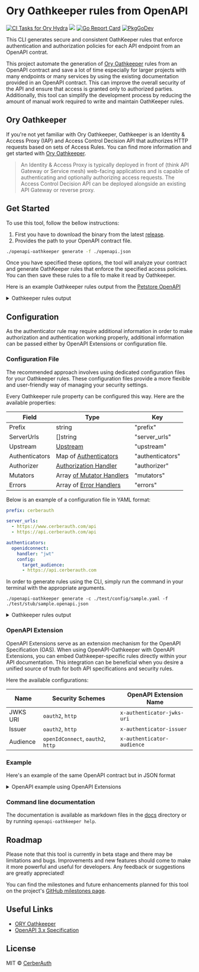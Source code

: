 # Ory Oathkeeper rules from OpenAPI

<p align="left">
    <a href="https://github.com/cerberauth/openapi-oathkeeper/actions/workflows/ci.yml"><img src="https://github.com/cerberauth/openapi-oathkeeper/actions/workflows/ci.yml/badge.svg?branch=main&event=push" alt="CI Tasks for Ory Hydra"></a>
    <a href="https://codecov.io/gh/cerberauth/openapi-oathkeeper"><img src="https://codecov.io/gh/cerberauth/openapi-oathkeeper/branch/main/graph/badge.svg?token=BD1WPXJDAW"/></a>
    <a href="https://goreportcard.com/report/github.com/cerberauth/openapi-oathkeeper"><img src="https://goreportcard.com/badge/github.com/cerberauth/openapi-oathkeeper" alt="Go Report Card"></a>
    <a href="https://pkg.go.dev/github.com/cerberauth/openapi-oathkeeper"><img src="https://pkg.go.dev/badge/www.github.com/cerberauth/openapi-oathkeeper" alt="PkgGoDev"></a>
</p>

This CLI generates secure and consistent OathKeeper rules that enforce authentication and authorization policies for each API endpoint from an OpenAPI contrat.

This project automate the generation of [Ory Oathkeeper](https://github.com/ory/oathkeeper) rules from an OpenAPI contract and save a lot of time especially for larger projects with many endpoints or many services by using the existing documentation provided in an OpenAPI contract. This can improve the overall security of the API and ensure that access is granted only to authorized parties. Additionally, this tool can simplify the development process by reducing the amount of manual work required to write and maintain OathKeeper rules.

## Ory Oathkeeper

If you're not yet familiar with Ory Oathkeeper, Oathkeeper is an Identity & Access Proxy (IAP) and Access Control Decision API that authorizes HTTP requests based on sets of Access Rules. You can find more information and get started with [Ory Oathkeeper](https://github.com/ory/oathkeeper).

> An Identity & Access Proxy is typically deployed in front of (think API Gateway or Service mesh) web-facing applications and is capable of authenticating and optionally authorizing access requests. The Access Control Decision API can be deployed alongside an existing API Gateway or reverse proxy.

## Get Started

To use this tool, follow the bellow instructions:
1. First you have to download the binary from the latest [release](https://github.com/cerberauth/openapi-oathkeeper/releases).
2. Provides the path to your OpenAPI contract file.

```sh
./openapi-oathkeeper generate -f ./openapi.json
```

Once you have specified these options, the tool will analyze your contract and generate OathKeeper rules that enforce the specified access policies. You can then save these rules to a file to make it read by Oathkeeper.

Here is an example Oathkeeper rules output from the [Petstore OpenAPI](./test/stub/petstore.openapi.json)

<details>
    <summary>Oathkeeper rules output</summary>

```json
[
    {
        "id": "addPet",
        "version": "",
        "description": "Add a new pet to the store",
        "match": {
            "methods": [
                "POST"
            ],
            "url": "<(https://cerberauth\\.com/api/v3|http://swagger\\.io/api/v3)>/pet"
        },
        "authenticators": [
            {
                "handler": "jwt",
                "config": {
                    "required_scope": [
                        "write:pets",
                        "read:pets"
                    ]
                }
            }
        ],
        "authorizer": {
            "handler": "allow",
            "config": null
        },
        "mutators": null,
        "errors": null,
        "upstream": {
            "preserve_host": false,
            "strip_path": "",
            "url": ""
        }
    },
    {
        "id": "createUser",
        "version": "",
        "description": "This can only be done by the logged in user.",
        "match": {
            "methods": [
                "POST"
            ],
            "url": "<(https://cerberauth\\.com/api/v3|http://swagger\\.io/api/v3)>/user"
        },
        "authenticators": [
            {
                "handler": "noop",
                "config": null
            }
        ],
        "authorizer": {
            "handler": "allow",
            "config": null
        },
        "mutators": null,
        "errors": null,
        "upstream": {
            "preserve_host": false,
            "strip_path": "",
            "url": ""
        }
    },
    {
        "id": "createUsersWithListInput",
        "version": "",
        "description": "Creates list of users with given input array",
        "match": {
            "methods": [
                "POST"
            ],
            "url": "<(https://cerberauth\\.com/api/v3|http://swagger\\.io/api/v3)>/user/createWithList"
        },
        "authenticators": [
            {
                "handler": "noop",
                "config": null
            }
        ],
        "authorizer": {
            "handler": "allow",
            "config": null
        },
        "mutators": null,
        "errors": null,
        "upstream": {
            "preserve_host": false,
            "strip_path": "",
            "url": ""
        }
    },
    {
        "id": "deleteOrder",
        "version": "",
        "description": "For valid response try integer IDs with value < 1000. Anything above 1000 or nonintegers will generate API errors",
        "match": {
            "methods": [
                "DELETE"
            ],
            "url": "<(https://cerberauth\\.com/api/v3|http://swagger\\.io/api/v3)>/store/order/<\\d+>"
        },
        "authenticators": [
            {
                "handler": "noop",
                "config": null
            }
        ],
        "authorizer": {
            "handler": "allow",
            "config": null
        },
        "mutators": null,
        "errors": null,
        "upstream": {
            "preserve_host": false,
            "strip_path": "",
            "url": ""
        }
    },
    {
        "id": "deletePet",
        "version": "",
        "description": "",
        "match": {
            "methods": [
                "DELETE"
            ],
            "url": "<(https://cerberauth\\.com/api/v3|http://swagger\\.io/api/v3)>/pet/<\\d+>"
        },
        "authenticators": [
            {
                "handler": "jwt",
                "config": {
                    "required_scope": [
                        "write:pets",
                        "read:pets"
                    ]
                }
            }
        ],
        "authorizer": {
            "handler": "allow",
            "config": null
        },
        "mutators": null,
        "errors": null,
        "upstream": {
            "preserve_host": false,
            "strip_path": "",
            "url": ""
        }
    },
    {
        "id": "deleteUser",
        "version": "",
        "description": "This can only be done by the logged in user.",
        "match": {
            "methods": [
                "DELETE"
            ],
            "url": "<(https://cerberauth\\.com/api/v3|http://swagger\\.io/api/v3)>/user/<.+>"
        },
        "authenticators": [
            {
                "handler": "noop",
                "config": null
            }
        ],
        "authorizer": {
            "handler": "allow",
            "config": null
        },
        "mutators": null,
        "errors": null,
        "upstream": {
            "preserve_host": false,
            "strip_path": "",
            "url": ""
        }
    },
    {
        "id": "findPetsByStatus",
        "version": "",
        "description": "Multiple status values can be provided with comma separated strings",
        "match": {
            "methods": [
                "GET"
            ],
            "url": "<(https://cerberauth\\.com/api/v3|http://swagger\\.io/api/v3)>/pet/findByStatus"
        },
        "authenticators": [
            {
                "handler": "jwt",
                "config": {
                    "required_scope": [
                        "write:pets",
                        "read:pets"
                    ]
                }
            }
        ],
        "authorizer": {
            "handler": "allow",
            "config": null
        },
        "mutators": null,
        "errors": null,
        "upstream": {
            "preserve_host": false,
            "strip_path": "",
            "url": ""
        }
    },
    {
        "id": "findPetsByTags",
        "version": "",
        "description": "Multiple tags can be provided with comma separated strings. Use tag1, tag2, tag3 for testing.",
        "match": {
            "methods": [
                "GET"
            ],
            "url": "<(https://cerberauth\\.com/api/v3|http://swagger\\.io/api/v3)>/pet/findByTags"
        },
        "authenticators": [
            {
                "handler": "jwt",
                "config": {
                    "required_scope": [
                        "write:pets",
                        "read:pets"
                    ]
                }
            }
        ],
        "authorizer": {
            "handler": "allow",
            "config": null
        },
        "mutators": null,
        "errors": null,
        "upstream": {
            "preserve_host": false,
            "strip_path": "",
            "url": ""
        }
    },
    {
        "id": "getInventory",
        "version": "",
        "description": "Returns a map of status codes to quantities",
        "match": {
            "methods": [
                "GET"
            ],
            "url": "<(https://cerberauth\\.com/api/v3|http://swagger\\.io/api/v3)>/store/inventory"
        },
        "authenticators": [
            {
                "handler": "noop",
                "config": null
            }
        ],
        "authorizer": {
            "handler": "allow",
            "config": null
        },
        "mutators": null,
        "errors": null,
        "upstream": {
            "preserve_host": false,
            "strip_path": "",
            "url": ""
        }
    },
    {
        "id": "getOrderById",
        "version": "",
        "description": "For valid response try integer IDs with value <= 5 or > 10. Other values will generate exceptions.",
        "match": {
            "methods": [
                "GET"
            ],
            "url": "<(https://cerberauth\\.com/api/v3|http://swagger\\.io/api/v3)>/store/order/<\\d+>"
        },
        "authenticators": [
            {
                "handler": "noop",
                "config": null
            }
        ],
        "authorizer": {
            "handler": "allow",
            "config": null
        },
        "mutators": null,
        "errors": null,
        "upstream": {
            "preserve_host": false,
            "strip_path": "",
            "url": ""
        }
    },
    {
        "id": "getPetById",
        "version": "",
        "description": "Returns a single pet",
        "match": {
            "methods": [
                "GET"
            ],
            "url": "<(https://cerberauth\\.com/api/v3|http://swagger\\.io/api/v3)>/pet/<\\d+>"
        },
        "authenticators": [
            {
                "handler": "jwt",
                "config": {
                    "required_scope": [
                        "write:pets",
                        "read:pets"
                    ]
                }
            }
        ],
        "authorizer": {
            "handler": "allow",
            "config": null
        },
        "mutators": null,
        "errors": null,
        "upstream": {
            "preserve_host": false,
            "strip_path": "",
            "url": ""
        }
    },
    {
        "id": "getUserByName",
        "version": "",
        "description": "",
        "match": {
            "methods": [
                "GET"
            ],
            "url": "<(https://cerberauth\\.com/api/v3|http://swagger\\.io/api/v3)>/user/<.+>"
        },
        "authenticators": [
            {
                "handler": "noop",
                "config": null
            }
        ],
        "authorizer": {
            "handler": "allow",
            "config": null
        },
        "mutators": null,
        "errors": null,
        "upstream": {
            "preserve_host": false,
            "strip_path": "",
            "url": ""
        }
    },
    {
        "id": "loginUser",
        "version": "",
        "description": "",
        "match": {
            "methods": [
                "GET"
            ],
            "url": "<(https://cerberauth\\.com/api/v3|http://swagger\\.io/api/v3)>/user/login"
        },
        "authenticators": [
            {
                "handler": "noop",
                "config": null
            }
        ],
        "authorizer": {
            "handler": "allow",
            "config": null
        },
        "mutators": null,
        "errors": null,
        "upstream": {
            "preserve_host": false,
            "strip_path": "",
            "url": ""
        }
    },
    {
        "id": "logoutUser",
        "version": "",
        "description": "",
        "match": {
            "methods": [
                "GET"
            ],
            "url": "<(https://cerberauth\\.com/api/v3|http://swagger\\.io/api/v3)>/user/logout"
        },
        "authenticators": [
            {
                "handler": "noop",
                "config": null
            }
        ],
        "authorizer": {
            "handler": "allow",
            "config": null
        },
        "mutators": null,
        "errors": null,
        "upstream": {
            "preserve_host": false,
            "strip_path": "",
            "url": ""
        }
    },
    {
        "id": "placeOrder",
        "version": "",
        "description": "Place a new order in the store",
        "match": {
            "methods": [
                "POST"
            ],
            "url": "<(https://cerberauth\\.com/api/v3|http://swagger\\.io/api/v3)>/store/order"
        },
        "authenticators": [
            {
                "handler": "noop",
                "config": null
            }
        ],
        "authorizer": {
            "handler": "allow",
            "config": null
        },
        "mutators": null,
        "errors": null,
        "upstream": {
            "preserve_host": false,
            "strip_path": "",
            "url": ""
        }
    },
    {
        "id": "updatePet",
        "version": "",
        "description": "Update an existing pet by Id",
        "match": {
            "methods": [
                "PUT"
            ],
            "url": "<(https://cerberauth\\.com/api/v3|http://swagger\\.io/api/v3)>/pet"
        },
        "authenticators": [
            {
                "handler": "jwt",
                "config": {
                    "required_scope": [
                        "write:pets",
                        "read:pets"
                    ]
                }
            }
        ],
        "authorizer": {
            "handler": "allow",
            "config": null
        },
        "mutators": null,
        "errors": null,
        "upstream": {
            "preserve_host": false,
            "strip_path": "",
            "url": ""
        }
    },
    {
        "id": "updatePetWithForm",
        "version": "",
        "description": "",
        "match": {
            "methods": [
                "POST"
            ],
            "url": "<(https://cerberauth\\.com/api/v3|http://swagger\\.io/api/v3)>/pet/<\\d+>"
        },
        "authenticators": [
            {
                "handler": "jwt",
                "config": {
                    "required_scope": [
                        "write:pets",
                        "read:pets"
                    ]
                }
            }
        ],
        "authorizer": {
            "handler": "allow",
            "config": null
        },
        "mutators": null,
        "errors": null,
        "upstream": {
            "preserve_host": false,
            "strip_path": "",
            "url": ""
        }
    },
    {
        "id": "updateUser",
        "version": "",
        "description": "This can only be done by the logged in user.",
        "match": {
            "methods": [
                "PUT"
            ],
            "url": "<(https://cerberauth\\.com/api/v3|http://swagger\\.io/api/v3)>/user/<.+>"
        },
        "authenticators": [
            {
                "handler": "noop",
                "config": null
            }
        ],
        "authorizer": {
            "handler": "allow",
            "config": null
        },
        "mutators": null,
        "errors": null,
        "upstream": {
            "preserve_host": false,
            "strip_path": "",
            "url": ""
        }
    },
    {
        "id": "uploadFile",
        "version": "",
        "description": "",
        "match": {
            "methods": [
                "POST"
            ],
            "url": "<(https://cerberauth\\.com/api/v3|http://swagger\\.io/api/v3)>/pet/<\\d+>/uploadImage"
        },
        "authenticators": [
            {
                "handler": "jwt",
                "config": {
                    "required_scope": [
                        "write:pets",
                        "read:pets"
                    ]
                }
            }
        ],
        "authorizer": {
            "handler": "allow",
            "config": null
        },
        "mutators": null,
        "errors": null,
        "upstream": {
            "preserve_host": false,
            "strip_path": "",
            "url": ""
        }
    }
]
```
</details>

## Configuration

As the authenticator rule may require additional information in order to make authorization and authentication working properly, additional information can be passed either by OpenAPI Extensions or configuration file.

### Configuration File

The recommended approach involves using dedicated configuration files for your Oathkeeper rules. These configuration files provide a more flexible and user-friendly way of managing your security settings.

Every Oathkeeper rule property can be configured this way. Here are the available properties:

| Field          | Type                                                                               | Key              |
|----------------|------------------------------------------------------------------------------------|------------------|
| Prefix         | string                                                                             | "prefix"         |
| ServerUrls     | []string                                                                           | "server_urls"    |
| Upstream       | [Upstream](https://www.ory.sh/docs/oathkeeper/api-access-rules#access-rule-format) | "upstream"       |
| Authenticators | Map of [Authenticators](https://www.ory.sh/docs/oathkeeper/pipeline/authn)         | "authenticators" |
| Authorizer     | [Authorization Handler](https://www.ory.sh/docs/oathkeeper/pipeline/authz)         | "authorizer"     |
| Mutators       | Array [of Mutator Handlers](https://www.ory.sh/docs/oathkeeper/pipeline/mutator)   | "mutators"       |
| Errors         | Array of [Error Handlers](https://www.ory.sh/docs/oathkeeper/pipeline/error)       | "errors"         |

Below is an example of a configuration file in YAML format:

```yaml
prefix: cerberauth

server_urls:
  - https://www.cerberauth.com/api
  - https://api.cerberauth.com/api

authenticators:
  openidconnect:
    handler: "jwt"
    config:
      target_audience:
      - https://api.cerberauth.com
```

In order to generate rules using the CLI, simply run the command in your terminal with the appropriate arguments.

```shell
./openapi-oathkeeper generate -c ./test/config/sample.yaml -f ./test/stub/sample.openapi.json
```

<details>
  <summary>Oathkeeper rules output</summary>

```json
[
    {
        "id": "cerberauth:getUserById",
        "version": "",
        "description": "",
        "match": {
            "methods": [
                "GET"
            ],
            "url": "<^(https://www\\.cerberauth\\.com/api|https://api\\.cerberauth\\.com/api)(/users/(?:[[:alnum:]]?\\x2D?=?\\??&?_?)+/?)$>"
        },
        "authenticators": [
            {
                "handler": "jwt",
                "config": {
                    "jwks_urls": [
                        "https://console.ory.sh/.well-known/jwks.json"
                    ],
                    "required_scope": [
                        "user:read"
                    ],
                    "target_audience": [
                        "https://api.cerberauth.com"
                    ],
                    "trusted_issuers": [
                        "https://console.ory.sh"
                    ]
                }
            }
        ],
        "authorizer": {
            "handler": "allow",
            "config": null
        },
        "mutators": [
            {
                "handler": "noop",
                "config": null
            }
        ],
        "errors": [
            {
                "handler": "json",
                "config": null
            }
        ],
        "upstream": {
            "preserve_host": false,
            "strip_path": "",
            "url": ""
        }
    },
    {
        "id": "cerberauth:updateUser",
        "version": "",
        "description": "This can only be done by the logged in user.",
        "match": {
            "methods": [
                "PUT"
            ],
            "url": "<^(https://www\\.cerberauth\\.com/api|https://api\\.cerberauth\\.com/api)(/users/(?:[[:alnum:]]?\\x2D?=?\\??&?_?)+/?)$>"
        },
        "authenticators": [
            {
                "handler": "jwt",
                "config": {
                    "jwks_urls": [
                        "https://console.ory.sh/.well-known/jwks.json"
                    ],
                    "required_scope": [
                        "user:write"
                    ],
                    "target_audience": [
                        "https://api.cerberauth.com"
                    ],
                    "trusted_issuers": [
                        "https://console.ory.sh"
                    ]
                }
            }
        ],
        "authorizer": {
            "handler": "allow",
            "config": null
        },
        "mutators": [
            {
                "handler": "noop",
                "config": null
            }
        ],
        "errors": [
            {
                "handler": "json",
                "config": null
            }
        ],
        "upstream": {
            "preserve_host": false,
            "strip_path": "",
            "url": ""
        }
    }
]
```
</details>

### OpenAPI Extension

OpenAPI Extensions serve as an extension mechanism for the OpenAPI Specification (OAS). When using OpenAPI-Oathkeeper with OpenAPI Extensions, you can embed Oathkeeper-specific rules directly within your API documentation. This integration can be beneficial when you desire a unified source of truth for both API specifications and security rules.

Here the available configurations:

| Name     | Security Schemes                  | OpenAPI Extension Name     |
|----------|-----------------------------------|----------------------------|
| JWKS URI | `oauth2`, `http`                  | `x-authenticator-jwks-uri` |
| Issuer   | `oauth2`, `http`                  | `x-authenticator-issuer`   |
| Audience | `openIdConnect`, `oauth2`, `http` | `x-authenticator-audience` |

### Example

Here's an example of the same OpenAPI contract but in JSON format

<details>
  <summary>OpenAPI example using OpenAPI Extensions</summary>

```json sample.openapi.json
{
    "openapi": "3.0.0",
    "info": {
        "title": "My API",
        "version": "1.0.0"
    },
    "servers": [
        {
            "url": "https://api.example.com",
            "description": "Production server"
        }
    ],
    "paths": {
        "/users/{id}": {
            "get": {
                "summary": "Get user by ID",
                "operationId": "getUserById",
                "parameters": [
                    {
                        "name": "id",
                        "in": "path",
                        "description": "The user id. ",
                        "required": true,
                        "schema": {
                            "type": "string"
                        }
                    }
                ],
                "responses": {
                    "200": {
                        "description": "Successful response",
                        "content": {
                            "application/json": {
                                "schema": {
                                    "type": "object",
                                    "properties": {
                                        "id": {
                                            "type": "integer"
                                        },
                                        "email": {
                                            "type": "string"
                                        }
                                    }
                                }
                            }
                        }
                    }
                },
                "security": [
                    {
                        "openidconnect": [
                            "user:read"
                        ]
                    }
                ]
            },
            "put": {
                "tags": [
                    "user"
                ],
                "summary": "Update user",
                "description": "This can only be done by the logged in user.",
                "operationId": "updateUser",
                "parameters": [
                    {
                        "name": "id",
                        "in": "path",
                        "description": "user id that need to be updated",
                        "required": true,
                        "schema": {
                            "type": "string"
                        }
                    }
                ],
                "requestBody": {
                    "description": "Update an existent user in the store",
                    "content": {
                        "application/json": {
                            "schema": {
                                "$ref": "#/components/schemas/User"
                            }
                        }
                    }
                },
                "responses": {
                    "default": {
                        "description": "successful operation"
                    }
                },
                "security": [
                    {
                        "openidconnect": [
                            "user:write"
                        ]
                    }
                ]
            }
        }
    },
    "components": {
        "schemas": {
            "User": {
                "type": "object",
                "properties": {
                    "id": {
                        "type": "integer",
                        "format": "int64",
                        "example": 10
                    },
                    "email": {
                        "type": "string",
                        "example": "john@email.com"
                    }
                }
            }
        },
        "securitySchemes": {
            "openidconnect": {
                "type": "openIdConnect",
                "openIdConnectUrl": "https://project.console.ory.sh/.well-known/openid-configuration"
            }
        }
    }
}
```
</details>

### Command line documentation

The documentation is available as markdown files in the [docs](./docs/openapi-oathkeeper.md) directory or by running `openapi-oathkeeper help`.

## Roadmap

Please note that this tool is currently in beta stage and there may be limitations and bugs. Improvements and new features should come to make it more powerful and useful for developers. Any feedback or suggestions are greatly appreciated!

You can find the milestones and future enhancements planned for this tool on the project's [GitHub milestones page]((https://github.com/cerberauth/openapi-oathkeeper/milestones)).

## Useful Links

- [ORY Oathkeeper](https://github.com/ory/oathkeeper)
- [OpenAPI 3.x Specification](https://swagger.io/specification/)

## License

MIT © [CerberAuth](https://www.cerberauth.com)
